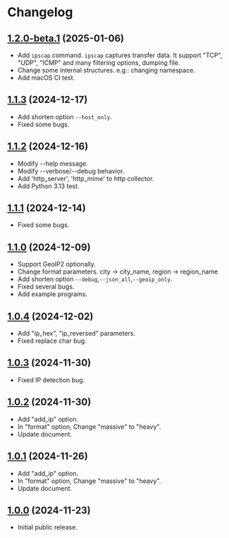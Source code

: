 # Changelog

## [1.2.0-beta.1](https://github.com/deer-hunt/ipsurv/releases/tag/v1.1.3) (2025-01-06)

- Add `ipscap` command. `ipscap` captures transfer data. It support "TCP", "UDP", "ICMP" and many filtering options, dumping file.
- Change some internal structures. e.g.: changing namespace.
- Add macOS CI test. 

## [1.1.3](https://github.com/deer-hunt/ipsurv/releases/tag/v1.1.3) (2024-12-17)

- Add shorten option ```--host_only```.
- Fixed some bugs.

## [1.1.2](https://github.com/deer-hunt/ipsurv/releases/tag/v1.1.2) (2024-12-16)

- Modify --help message.
- Modify --verbose/--debug behavior.
- Add 'http_server', 'http_mime' to http collector.
- Add Python 3.13 test.

## [1.1.1](https://github.com/deer-hunt/ipsurv/releases/tag/v1.1.1) (2024-12-14)

- Fixed some bugs.

## [1.1.0](https://github.com/deer-hunt/ipsurv/releases/tag/v1.1.0) (2024-12-09)

- Support GeoIP2 optionally.
- Change format parameters. city -> city_name, region -> region_name
- Add shorten option ```--debug```,```--json_all```,```--geoip_only```.
- Fixed several bugs.
- Add example programs.

## [1.0.4](https://github.com/deer-hunt/ipsurv/releases/tag/v1.0.4) (2024-12-02)

- Add "ip_hex", "ip_reversed" parameters.
- Fixed replace char bug.

## [1.0.3](https://github.com/deer-hunt/ipsurv/releases/tag/v1.0.3) (2024-11-30)

- Fixed IP detection bug.

## [1.0.2](https://github.com/deer-hunt/ipsurv/releases/tag/v1.0.2) (2024-11-30)

- Add "add_ip" option.
- In "format" option, Change "massive" to "heavy".
- Update document.

## [1.0.1](https://github.com/deer-hunt/ipsurv/releases/tag/v1.0.1) (2024-11-26)

- Add "add_ip" option.
- In "format" option, Change "massive" to "heavy".
- Update document.

## [1.0.0](https://github.com/deer-hunt/ipsurv/releases/tag/v1.0.0) (2024-11-23)

- Initial public release.
